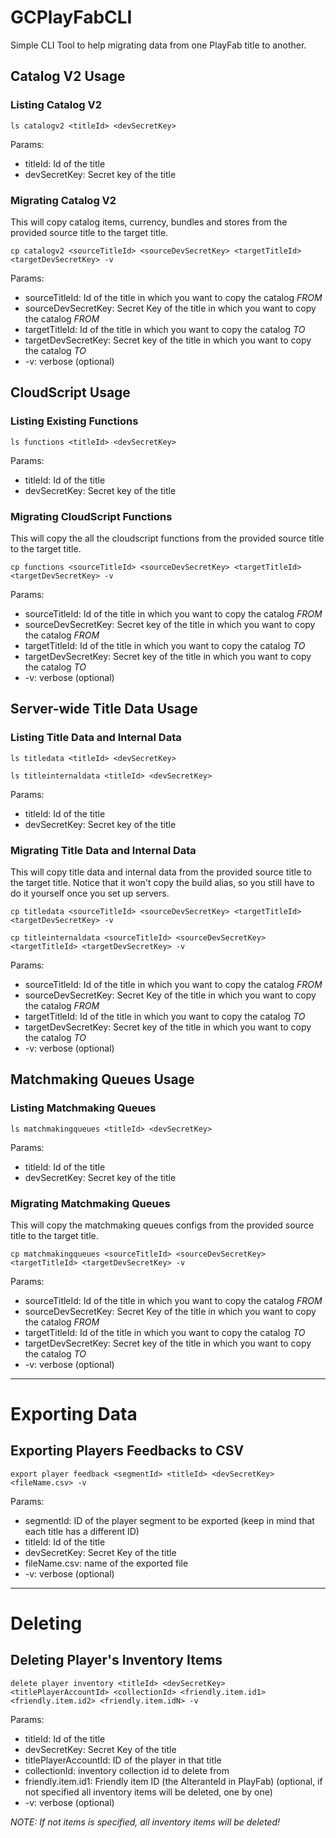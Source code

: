# GCPlayFabCLI

Simple CLI Tool to help migrating data from one PlayFab title to another.

## Catalog V2 Usage

### Listing Catalog V2

```
ls catalogv2 <titleId> <devSecretKey>
```

Params:
* titleId: Id of the title
* devSecretKey: Secret key of the title

### Migrating Catalog V2

This will copy catalog items, currency, bundles and stores from the provided source title to the target title.

```
cp catalogv2 <sourceTitleId> <sourceDevSecretKey> <targetTitleId> <targetDevSecretKey> -v
```

Params:
* sourceTitleId: Id of the title in which you want to copy the catalog *FROM*
* sourceDevSecretKey: Secret Key of the title in which you want to copy the catalog *FROM*
* targetTitleId: Id of the title in which you want to copy the catalog *TO*
* targetDevSecretKey: Secret key of the title in which you want to copy the catalog *TO*
* -v: verbose (optional) 

## CloudScript Usage

### Listing Existing Functions

```
ls functions <titleId> <devSecretKey>
```

Params:
* titleId: Id of the title
* devSecretKey: Secret key of the title

### Migrating CloudScript Functions

This will copy the all the cloudscript functions from the provided source title to the target title.

```
cp functions <sourceTitleId> <sourceDevSecretKey> <targetTitleId> <targetDevSecretKey> -v
```

Params:
* sourceTitleId: Id of the title in which you want to copy the catalog *FROM*
* sourceDevSecretKey: Secret key of the title in which you want to copy the catalog *FROM*
* targetTitleId: Id of the title in which you want to copy the catalog *TO*
* targetDevSecretKey: Secret key of the title in which you want to copy the catalog *TO*
* -v: verbose (optional) 

## Server-wide Title Data Usage

### Listing Title Data and Internal Data

```
ls titledata <titleId> <devSecretKey>
```

```
ls titleinternaldata <titleId> <devSecretKey>
```

Params:
* titleId: Id of the title
* devSecretKey: Secret key of the title

### Migrating Title Data and Internal Data

This will copy title data and internal data from the provided source title to the target title. 
Notice that it won't copy the build alias, so you still have to do it yourself once you set up servers.

```
cp titledata <sourceTitleId> <sourceDevSecretKey> <targetTitleId> <targetDevSecretKey> -v
```

```
cp titleinternaldata <sourceTitleId> <sourceDevSecretKey> <targetTitleId> <targetDevSecretKey> -v
```

Params:
* sourceTitleId: Id of the title in which you want to copy the catalog *FROM*
* sourceDevSecretKey: Secret Key of the title in which you want to copy the catalog *FROM*
* targetTitleId: Id of the title in which you want to copy the catalog *TO*
* targetDevSecretKey: Secret key of the title in which you want to copy the catalog *TO*
* -v: verbose (optional) 

## Matchmaking Queues Usage

### Listing Matchmaking Queues

```
ls matchmakingqueues <titleId> <devSecretKey>
```

Params:
* titleId: Id of the title
* devSecretKey: Secret key of the title

### Migrating Matchmaking Queues

This will copy the matchmaking queues configs from the provided source title to the target title.

```
cp matchmakingqueues <sourceTitleId> <sourceDevSecretKey> <targetTitleId> <targetDevSecretKey> -v
```

Params:
* sourceTitleId: Id of the title in which you want to copy the catalog *FROM*
* sourceDevSecretKey: Secret Key of the title in which you want to copy the catalog *FROM*
* targetTitleId: Id of the title in which you want to copy the catalog *TO*
* targetDevSecretKey: Secret key of the title in which you want to copy the catalog *TO*
* -v: verbose (optional) 

---
# Exporting Data

## Exporting Players Feedbacks to CSV

```
export player feedback <segmentId> <titleId> <devSecretKey> <fileName.csv> -v
```

Params:
* segmentId: ID of the player segment to be exported (keep in mind that each title has a different ID)
* titleId: Id of the title 
* devSecretKey: Secret Key of the title 
* fileName.csv: name of the exported file
* -v: verbose (optional) 

---
# Deleting

## Deleting Player's Inventory Items

```
delete player inventory <titleId> <devSecretKey> <titlePlayerAccountId> <collectionId> <friendly.item.id1> <friendly.item.id2> <friendly.item.idN> -v
```

Params:
* titleId: Id of the title 
* devSecretKey: Secret Key of the title
* titlePlayerAccountId: ID of the player in that title
* collectionId: inventory collection id to delete from
* friendly.item.id1: Friendly item ID (the AlteranteId in PlayFab) (optional, if not specified all inventory items will be deleted, one by one)
* -v: verbose (optional) 

*NOTE: If not items is specified, all inventory items will be deleted!*